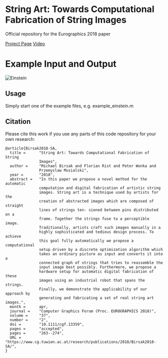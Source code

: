 # String Art: Towards Computational Fabrication of String Images

Official repository for the Eurographics 2018 paper

[Project Page](https://www.cg.tuwien.ac.at/research/publications/2018/Birsak2018-SA/)
[Video](https://www.cg.tuwien.ac.at/research/publications/2018/Birsak2018-SA/Birsak2018-SA-video.mp4)

# Example Input and Output
![Einstein](einstein.png)

## Usage
Simply start one of the example files, e.g. example_einstein.m

## Citation
Please cite this work if you use any parts of this code repository for your own research:

    @article{Birsak2018-SA,
      title =      "String Art: Towards Computational Fabrication of String
                   Images",
      author =     "Michael Birsak and Florian Rist and Peter Wonka and
                   Przemyslaw Musialski",
      year =       "2018",
      abstract =   "In this paper we propose a novel method for the automatic
                   computation and digital fabrication of artistic string
                   images. String art is a technique used by artists for the
                   creation of abstracted images which are composed of straight
                   lines of strings ten- sioned between pins distributed on a
                   frame. Together the strings fuse to a perceptible image.
                   Traditionally, artists craft such images manually in a
                   highly sophisticated and tedious design process. To achieve
                   this goal fully automatically we propose a computational
                   setup driven by a discrete optimization algorithm which
                   takes an ordinary picture as input and converts it into a
                   connected graph of strings that tries to reassemble the
                   input image best possibly. Furthermore, we propose a
                   hardware setup for automatic digital fabrication of these
                   images using an industrial robot that spans the strings.
                   Finally, we demonstrate the applicability of our approach by
                   generating and fabricating a set of real string art images.",
      month =      apr,
      journal =    "Computer Graphics Forum (Proc. EUROGRAPHICS 2018)",
      volume =     "37",
      number =     "2",
      doi =        "10.1111/cgf.13359",
      pages =      "accepted",
      pages =      "263--274",
      URL =        "https://www.cg.tuwien.ac.at/research/publications/2018/Birsak2018-SA/",
    }
